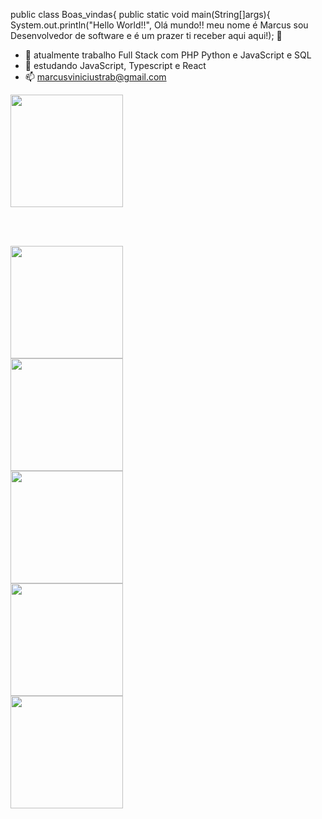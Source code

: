 public class Boas_vindas{
public static void main(String[]args){
    System.out.println("Hello World!!", Olá mundo!! meu nome é Marcus sou Desenvolvedor de software e é um prazer ti receber aqui aqui!); 👋

- 🔭 atualmente trabalho Full Stack com PHP Python e JavaScript e SQL
- 🌱 estudando JavaScript, Typescript e React
- 📫 marcusviniciustrab@gmail.com

<div>
    <img height="180em" src="https://cdn.jsdelivr.net/gh/devicons/devicon/icons/codeigniter/codeigniter-plain-wordmark.svg" />    
 
<br></br>

  <img height="180em" src="https://cdn.jsdelivr.net/gh/devicons/devicon/icons/css3/css3-original-wordmark.svg" /> 

<br>

   <img height="180em" src="https://cdn.jsdelivr.net/gh/devicons/devicon/icons/flask/flask-original-wordmark.svg" />
<br> 

   <img height="180em" src="https://cdn.jsdelivr.net/gh/devicons/devicon/icons/php/php-original.svg" />
<br> 
   
   <img height="180em" src="https://cdn.jsdelivr.net/gh/devicons/devicon/icons/java/java-original-wordmark.svg" />
 <br>
   <img height="180em" src="https://cdn.jsdelivr.net/gh/devicons/devicon/icons/python/python-original-wordmark.svg" />
          
          
</div>          
